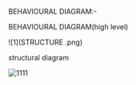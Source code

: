
BEHAVIOURAL DIAGRAM:-

BEHAVIOURAL DIAGRAM(high level)

![1](STRUCTURE .png)


structural diagram

![1111](https://user-images.githubusercontent.com/70369948/143251117-ee442e27-9343-4111-be08-df30319a1b7d.JPG)

